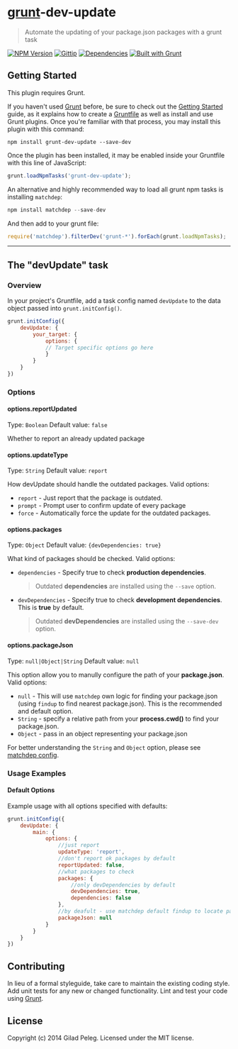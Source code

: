 # [grunt](http://gruntjs.com/)-dev-update
> Automate the updating of your package.json packages with a grunt task

[![NPM Version](http://img.shields.io/npm/v/grunt-dev-update.svg)](https://npmjs.org/package/grunt-dev-update)
[![Gittip](http://img.shields.io/gittip/pgilad.svg)](https://www.gittip.com/pgilad/)
[![Dependencies](http://img.shields.io/gemnasium/pgilad/grunt-dev-update.svg)](https://gemnasium.com/pgilad/grunt-dev-update)
[![Built with Grunt](https://cdn.gruntjs.com/builtwith.png)](http://gruntjs.com/)


## Getting Started
This plugin requires Grunt.

If you haven't used [Grunt](http://gruntjs.com/) before, be sure to check out the [Getting Started](http://gruntjs.com/getting-started) guide, as it explains how to create a [Gruntfile](http://gruntjs.com/sample-gruntfile) as well as install and use Grunt plugins. Once you're familiar with that process, you may install this plugin with this command:

```shell
npm install grunt-dev-update --save-dev
```

Once the plugin has been installed, it may be enabled inside your Gruntfile with this line of JavaScript:

```js
grunt.loadNpmTasks('grunt-dev-update');
```

An alternative and highly recommended way to load all grunt npm tasks is installing `matchdep`:
```js
npm install matchdep --save-dev
```

And then add to your grunt file:
```js
require('matchdep').filterDev('grunt-*').forEach(grunt.loadNpmTasks);
```


***

## The "devUpdate" task

### Overview
In your project's Gruntfile, add a task config named `devUpdate` to the data object passed into `grunt.initConfig()`.

```js
grunt.initConfig({
    devUpdate: {
        your_target: {
            options: {
            // Target specific options go here
            }
        }
    }
})
```

### Options

#### options.reportUpdated
Type: `Boolean`
Default value: `false`

Whether to report an already updated package

#### options.updateType
Type: `String`
Default value: `report`

How devUpdate should handle the outdated packages. Valid options:

* `report` - Just report that the package is outdated.
* `prompt` - Prompt user to confirm update of every package
* `force` - Automatically force the update for the outdated packages.

#### options.packages
Type: `Object`
Default value: `{devDependencies: true}`

What kind of packages should be checked. Valid options:

* `dependencies` - Specify true to check **production dependencies**.

    > Outdated **dependencies** are installed using the `--save` option.

* `devDependencies` - Specify true to check **development dependencies**. This is **true** by default.

    > Outdated **devDependencies** are installed using the `--save-dev` option.

#### options.packageJson
Type: `null|Object|String`
Default value: `null`

This option allow you to manully configure the path of your **package.json**. Valid options:

* `null` - This will use `matchdep` own logic for finding your package.json (using `findup` to find
nearest package.json). This is the recommended and default option.
* `String` - specify a relative path from your **process.cwd()** to find your package.json.
* `Object` - pass in an object representing your package.json

For better understanding the `String` and `Object` option, please see [matchdep config](https://github.com/tkellen/node-matchdep#config).

### Usage Examples

#### Default Options
Example usage with all options specified with defaults:

```js
grunt.initConfig({
    devUpdate: {
        main: {
            options: {
                //just report
                updateType: 'report',
                //don't report ok packages by default
                reportUpdated: false,
                //what packages to check
                packages: {
                    //only devDependencies by default
                    devDependencies: true,
                    dependencies: false
                },
                //by deafult - use matchdep default findup to locate package.json
                packageJson: null
            }
        }
    }
})
```

## Contributing
In lieu of a formal styleguide, take care to maintain the existing coding style. Add unit tests for any new or changed functionality. Lint and test your code using [Grunt](http://gruntjs.com/).

## License
Copyright (c) 2014 Gilad Peleg. Licensed under the MIT license.
